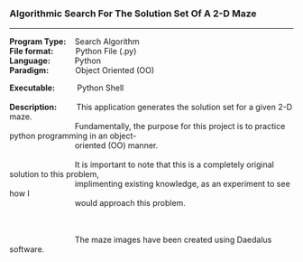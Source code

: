 <h3>Algorithmic Search For The Solution Set Of A 2-D Maze</h3>
<hr>
<b>Program Type:</b> &nbsp;&nbsp; Search Algorithm <br>
<b>File format:</b> &nbsp;&nbsp;&nbsp;&nbsp;&nbsp;&nbsp;&nbsp;&nbsp; Python File (.py) <br>
<b>Language:</b> &nbsp;&nbsp;&nbsp;&nbsp;&nbsp;&nbsp;&nbsp;&nbsp;&nbsp;&nbsp;Python <br>
<b>Paradigm:</b> &nbsp;&nbsp;&nbsp;&nbsp;&nbsp;&nbsp;&nbsp;&nbsp;&nbsp;&nbsp;&nbsp;Object Oriented (OO) <br>

<b>Executable:</b>&nbsp;&nbsp;&nbsp;&nbsp;&nbsp;&nbsp;&nbsp;&nbsp;&nbsp; Python Shell <br><br>
<b>Description: </b> &nbsp;&nbsp;&nbsp;&nbsp;&nbsp;&nbsp;&nbsp; This application generates the solution set for a given 2-D maze.  <br> &emsp;&emsp;&emsp;&emsp;&emsp;&emsp;&emsp;&emsp; Fundamentally, the purpose for this project is to practice python programming in an object-<br>&emsp;&emsp;&emsp;&emsp;&emsp;&emsp;&emsp;&emsp; oriented (OO) manner.<br><br> &emsp;&emsp;&emsp;&emsp;&emsp;&emsp;&emsp;&emsp; It is important to note that this is a completely original solution to this problem,<br>&emsp;&emsp;&emsp;&emsp;&emsp;&emsp;&emsp;&emsp; implimenting existing knowledge, as an experiment to see how I <br>&emsp;&emsp;&emsp;&emsp;&emsp;&emsp;&emsp;&emsp; would approach this problem.<br> &emsp;&emsp;&emsp;&emsp;&emsp;&emsp;&emsp;&emsp; <br><br>

&emsp;&emsp;&emsp;&emsp;&emsp;&emsp;&emsp;&emsp; The maze images have been created using Daedalus software.